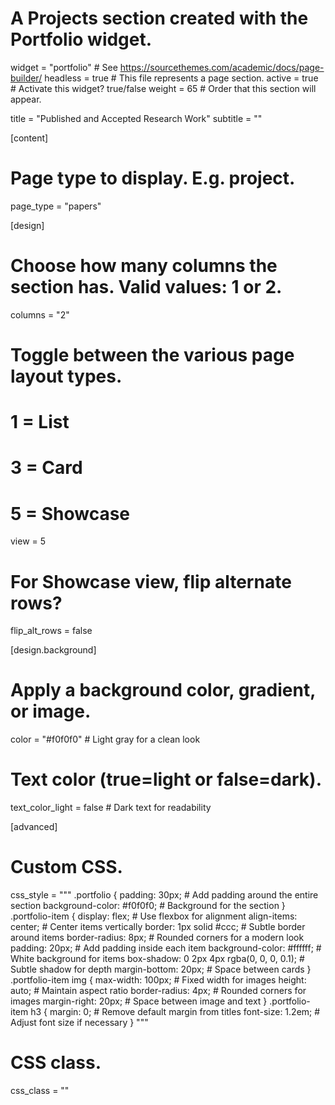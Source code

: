 # A Projects section created with the Portfolio widget.
widget = "portfolio"  # See https://sourcethemes.com/academic/docs/page-builder/
headless = true  # This file represents a page section.
active = true  # Activate this widget? true/false
weight = 65  # Order that this section will appear.

title = "Published and Accepted Research Work"
subtitle = ""

[content]
  # Page type to display. E.g. project.
  page_type = "papers"

[design]
  # Choose how many columns the section has. Valid values: 1 or 2.
  columns = "2"

  # Toggle between the various page layout types.
  #   1 = List
  #   3 = Card
  #   5 = Showcase
  view = 5

  # For Showcase view, flip alternate rows?
  flip_alt_rows = false

[design.background]
  # Apply a background color, gradient, or image.
  color = "#f0f0f0"  # Light gray for a clean look

  # Text color (true=light or false=dark).
  text_color_light = false  # Dark text for readability
  
[advanced]
 # Custom CSS. 
 css_style = """
   .portfolio {
     padding: 30px;  # Add padding around the entire section
     background-color: #f0f0f0;  # Background for the section
   }
   .portfolio-item {
     display: flex;                 # Use flexbox for alignment
     align-items: center;           # Center items vertically
     border: 1px solid #ccc;        # Subtle border around items
     border-radius: 8px;            # Rounded corners for a modern look
     padding: 20px;                 # Add padding inside each item
     background-color: #ffffff;     # White background for items
     box-shadow: 0 2px 4px rgba(0, 0, 0, 0.1);  # Subtle shadow for depth
     margin-bottom: 20px;           # Space between cards
   }
   .portfolio-item img {
     max-width: 100px;              # Fixed width for images
     height: auto;                   # Maintain aspect ratio
     border-radius: 4px;             # Rounded corners for images
     margin-right: 20px;             # Space between image and text
   }
   .portfolio-item h3 {
     margin: 0;                      # Remove default margin from titles
     font-size: 1.2em;               # Adjust font size if necessary
   }
 """

 # CSS class.
 css_class = ""
